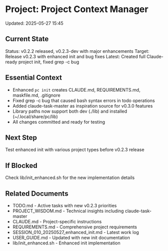 # Project: Project Context Manager
Updated: 2025-05-27 15:45

## Current State
Status: v0.2.2 released, v0.2.3-dev with major enhancements
Target: Release v0.2.3 with enhanced init and bug fixes
Latest: Created full Claude-ready project init, fixed grep -c bug

## Essential Context
- Enhanced `pc init` creates CLAUDE.md, REQUIREMENTS.md, maskfile.md, .gitignore
- Fixed grep -c bug that caused bash syntax errors in todo operations
- Added claude-task-master as inspiration source for v0.3.0 features
- Library paths now support both dev (./lib) and installed (~/.local/share/pc/lib)
- All changes committed and ready for testing

## Next Step
Test enhanced init with various project types before v0.2.3 release

## If Blocked
Check lib/init_enhanced.sh for the new implementation details

## Related Documents
- TODO.md - Active tasks with new v0.2.3 priorities
- PROJECT_WISDOM.md - Technical insights including claude-task-master
- CLAUDE.md - Project-specific instructions
- REQUIREMENTS.md - Comprehensive project requirements
- SESSION_010_20250527_enhanced_init.md - Latest work log
- USER_GUIDE.md - Updated with new init documentation
- lib/init_enhanced.sh - Enhanced init implementation